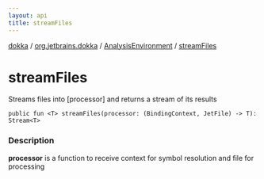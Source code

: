 ```yaml
---
layout: api
title: streamFiles
---
```

[dokka](../../index.html) / [org.jetbrains.dokka](../index.html) / [AnalysisEnvironment](index.html) / [streamFiles](streamFiles.html)


# streamFiles

Streams files into [processor] and returns a stream of its results

```
public fun <T> streamFiles(processor: (BindingContext, JetFile) -> T): Stream<T>
```


### Description



**processor**
is a function to receive context for symbol resolution and file for processing

